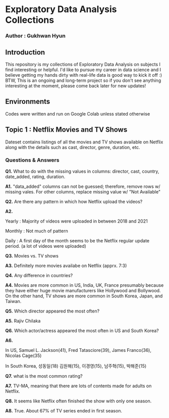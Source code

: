 # Exploratory Data Analysis Collections

### Author : Gukhwan Hyun

## Introduction
This repository is my collections of Exploratory Data Analysis on subjects I find interesting or helpful.
I'd like to pursue my career in data science and I believe getting my hands dirty with real-life data is good way to kick it off :)
BTW, This is an ongoing and long-term project so if you don't see anything interesting at the moment, please come back later for new updates!

## Environments
Codes were written and run on Google Colab unless stated otherwise

## Topic 1 : Netflix Movies and TV Shows 
Dateset contains listings of all the movies and TV shows available on Netflix along with the details such as cast, director, genre, duration, etc.

### Questions & Answers
**Q1.** What to do with the missing values in columns: director, cast, country, date_added, rating, duration. 

**A1.** "data_added" columns can not be guessed; therefore, remove rows w/ missing vales. For other columns, replace missing value w/ "Not Available"

**Q2.** Are there any pattern in which how Netflix upload the videos?

**A2.** 

Yearly : Majority of videos were uploaded in between 2018 and 2021

Monthly : Not much of pattern

Daily : A first day of the month seems to be the Netflix regular update period. (a lot of videos were uploaded)

**Q3.** 
Movies vs. TV shows

**A3.**
Definitely more movies availabe on Netflix (apprx. 7:3)

**Q4.** 
Any difference in countries?  

**A4.**
Movies are more common in US, India, UK, France presumably because they have either huge movie manufacturers like Hollywood and Bollywood.
On the other hand, TV shows are more common in South Korea, Japan, and Taiwan. 

**Q5.** 
Which director appeared the most often?

**A5.**
Rajiv Chilaka

**Q6.**
Which actor/actress appeared the most often in US and South Korea?

**A6.**

In US, Samuel L. Jackson(41), Fred Tatasciore(39), James Franco(36), Nicolas Cage(35)

In South Korea, 성동일(18) 김원해(15), 이경영(15), 남주혁(15), 박해준(15) 

**Q7.** 
what is the most common rating?

**A7.**
TV-MA, meaning that there are lots of contents made for adults on Netflix.

**Q8.** 
It seems like Netflix often finished the show with only one season.

**A8.**
True. About 67% of TV series ended in first season.

